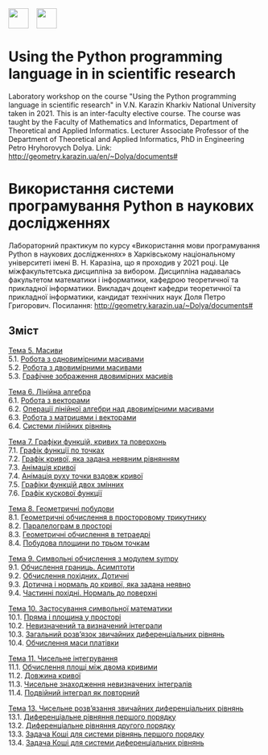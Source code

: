 <div style="display: flex;">
    <img src="http://geometry.karazin.ua/themes/frontend/images/mmf_logo.jpg" width="40" height="40">
    &nbsp;&nbsp;&nbsp;&nbsp;
    <img src="http://geometry.karazin.ua/themes/frontend/images/univer_logo.jpg" width="40" height="40">
</div>


# Using the Python programming language in in scientific research

Laboratory workshop on the course "Using the Python programming language in scientific research" in V.N. Karazin
Kharkiv National University taken in 2021. This is an inter-faculty elective course. The course was taught by the
Faculty of Mathematics and Informatics, Department of Theoretical and Applied Informatics. Lecturer Associate Professor
of the Department of Theoretical and Applied Informatics, PhD in Engineering Petro Hryhorovych Dolya.
Link: http://geometry.karazin.ua/en/~Dolya/documents#

# Використання системи програмування Python в наукових дослідженнях

Лабораторний практикум по курсу «Використання мови програмування Python в наукових дослідженнях» в Харківському
національному університеті імені В. Н. Каразіна, що я проходив у 2021 році. Це міжфакультетська дисципліна за вибором.
Дисципліна надавалась факультетом математики і інформатики, кафедрою теоретичної та прикладної інформатики. Викладач
доцент кафедри теоретичної та прикладної інформатики, кандидат технічних наук Доля Петро Григорович.
Посилання: http://geometry.karazin.ua/~Dolya/documents#

## Зміст

[Тема 5. Масиви](https://github.com/MaksymAndreiev/PythonScientificResearchCourse/tree/master/Module%205.%20Arrays/)\
   5.1. [Робота з одновимірними масивами](https://github.com/MaksymAndreiev/PythonScientificResearchCourse/tree/master/Module%205.%20Arrays/5.1%20Working%20with%20one-dimensional%20arrays)\
   5.2. [Робота з двовимірними масивами](https://github.com/MaksymAndreiev/PythonScientificResearchCourse/tree/master/Module%205.%20Arrays/5.2%20Working%20with%20two-dimensional%20arrays)\
   5.3. [Графічне зображення двовимірних масивів](https://github.com/MaksymAndreiev/PythonScientificResearchCourse/tree/master/Module%205.%20Arrays/5.3%20Graphical%20representation%20of%20two-dimensional%20arrays)

[Тема 6. Лінійна алгебра](https://github.com/MaksymAndreiev/PythonScientificResearchCourse/tree/master/Module%206.%20Linear%20Algebra)\
   6.1. [Робота з векторами](https://github.com/MaksymAndreiev/PythonScientificResearchCourse/tree/master/Module%206.%20Linear%20Algebra/6.1%20Working%20with%20vectors)\
   6.2. [Операції лінійної алгебри над двовимірними масивами](https://github.com/MaksymAndreiev/PythonScientificResearchCourse/tree/master/Module%206.%20Linear%20Algebra/6.2%20Linear%20algebra%20operations%20on%20two-dimensional%20arrays)\
   6.3. [Робота з матрицями і векторами](https://github.com/MaksymAndreiev/PythonScientificResearchCourse/tree/master/Module%206.%20Linear%20Algebra/6.3%20Working%20with%20matrices%20and%20vectors)\
   6.4. [Системи лінійних рівнянь](https://github.com/MaksymAndreiev/PythonScientificResearchCourse/tree/master/Module%206.%20Linear%20Algebra/6.4%20Linear%20equation%20systems)

[Тема 7. Графіки функцій, кривих та поверхонь](https://github.com/MaksymAndreiev/PythonScientificResearchCourse/tree/master/Module%207.%20Graph%20functions%2C%20curves%2C%20and%20surfaces)\
   7.1. [Графік функції по точках](https://github.com/MaksymAndreiev/PythonScientificResearchCourse/tree/master/Module%207.%20Graph%20functions%2C%20curves%2C%20and%20surfaces/7.1%20Graph%20of%20a%20function%20by%20points)\
   7.2. [Графік кривої, яка задана неявним рівнянням](https://github.com/MaksymAndreiev/PythonScientificResearchCourse/tree/master/Module%207.%20Graph%20functions%2C%20curves%2C%20and%20surfaces/7.2%20Graph%20the%20curve%20given%20by%20the%20implicit%20equation)\
   7.3. [Анімація кривої](https://github.com/MaksymAndreiev/PythonScientificResearchCourse/tree/master/Module%207.%20Graph%20functions%2C%20curves%2C%20and%20surfaces/7.3%20Animation%20of%20a%20curve)\
   7.4. [Анімація руху точки вздовж кривої](https://github.com/MaksymAndreiev/PythonScientificResearchCourse/tree/master/Module%207.%20Graph%20functions%2C%20curves%2C%20and%20surfaces/7.4%20Animation%20of%20a%20point%20along%20a%20curve)\
   7.5. [Графіки функцій двох змінних](https://github.com/MaksymAndreiev/PythonScientificResearchCourse/tree/master/Module%207.%20Graph%20functions%2C%20curves%2C%20and%20surfaces/7.5%20Graphs%20of%20functions%20of%20two%20variables)\
   7.6. [Графік кускової функції](https://github.com/MaksymAndreiev/PythonScientificResearchCourse/tree/master/Module%207.%20Graph%20functions%2C%20curves%2C%20and%20surfaces/7.6%20Graph%20of%20a%20piecewise%20function)

[Тема 8. Геометричні побудови](https://github.com/MaksymAndreiev/PythonScientificResearchCourse/tree/master/Module%208.%20Geometric%20constructions)\
   8.1. [Геометричні обчислення в просторовому трикутнику](https://github.com/MaksymAndreiev/PythonScientificResearchCourse/tree/master/Module%208.%20Geometric%20constructions/8.1%20Geometric%20calculations%20in%20a%20triangle%20in%20space)\
   8.2. [Паралелограм в просторі](https://github.com/MaksymAndreiev/PythonScientificResearchCourse/tree/master/Module%208.%20Geometric%20constructions/8.2%20Parallelogram%20in%20space)\
   8.3. [Геометричні обчислення в тетраедрі](https://github.com/MaksymAndreiev/PythonScientificResearchCourse/tree/master/Module%208.%20Geometric%20constructions/8.3%20Geometric%20calculations%20in%20a%20tetrahedron)\
   8.4. [Побудова площини по трьом точкам](https://github.com/MaksymAndreiev/PythonScientificResearchCourse/tree/master/Module%208.%20Geometric%20constructions/8.4%20Constructing%20a%20plane%20from%20three%20points)

[Тема 9. Символьні обчислення з модулем sympy](https://github.com/MaksymAndreiev/PythonScientificResearchCourse/tree/master/Module%209.%20Symbolic%20calculations%20with%20the%20sympy%20module)\
   9.1. [Обчислення границь. Асимптоти](https://github.com/MaksymAndreiev/PythonScientificResearchCourse/tree/master/Module%209.%20Symbolic%20calculations%20with%20the%20sympy%20module/9.1%20Asymptotes)\
   9.2. [Обчислення похідних. Дотичні](https://github.com/MaksymAndreiev/PythonScientificResearchCourse/tree/master/Module%209.%20Symbolic%20calculations%20with%20the%20sympy%20module/9.2%20Tangents)\
   9.3. [Дотична і нормаль до кривої, яка задана неявно](https://github.com/MaksymAndreiev/PythonScientificResearchCourse/tree/master/Module%209.%20Symbolic%20calculations%20with%20the%20sympy%20module/9.3%20Tangent%20and%20normal%20to%20the%20curve%2C%20which%20is%20given%20implicitly)\
   9.4. [Частинні похідні. Нормаль до поверхні](https://github.com/MaksymAndreiev/PythonScientificResearchCourse/tree/master/Module%209.%20Symbolic%20calculations%20with%20the%20sympy%20module/9.4%20Partial%20derivatives)

[Тема 10. Застосування символьної математики](https://github.com/MaksymAndreiev/PythonScientificResearchCourse/tree/master/Module%2010.%20Application%20of%20symbolic%20mathematics)\
    10.1. [Пряма і площина у просторі](https://github.com/MaksymAndreiev/PythonScientificResearchCourse/tree/master/Module%2010.%20Application%20of%20symbolic%20mathematics/10.1%20A%20line%20and%20a%20plane%20in%20space)\
    10.2. [Невизначений та визначений інтеграли](https://github.com/MaksymAndreiev/PythonScientificResearchCourse/tree/master/Module%2010.%20Application%20of%20symbolic%20mathematics/10.2%20A%20line%20and%20a%20plane%20in%20space)\
    10.3. [Загальний розв’язок звичайних диференціальних рівнянь](https://github.com/MaksymAndreiev/PythonScientificResearchCourse/tree/master/Module%2010.%20Application%20of%20symbolic%20mathematics/10.3%20General%20solution%20of%20ODE)\
    10.4. [Обчислення маси платівки](https://github.com/MaksymAndreiev/PythonScientificResearchCourse/tree/master/Module%2010.%20Application%20of%20symbolic%20mathematics/10.4%20Weight%20of%20a%20plate)

[Тема 11. Чисельне інтегрування](https://github.com/MaksymAndreiev/PythonScientificResearchCourse/tree/master/Module%2011.%20Numerical%20integration)\
    11.1. [Обчислення площі між двома кривими](https://github.com/MaksymAndreiev/PythonScientificResearchCourse/tree/master/Module%2011.%20Numerical%20integration/11.1%20Area%20between%20two%20curves)\
    11.2. [Довжина кривої](https://github.com/MaksymAndreiev/PythonScientificResearchCourse/tree/master/Module%2011.%20Numerical%20integration/11.2%20Curve%20length)\
    11.3. [Чисельне знаходження невизначених інтегралів](https://github.com/MaksymAndreiev/PythonScientificResearchCourse/tree/master/Module%2011.%20Numerical%20integration/11.3%20Numerical%20solution%20of%20indefinite%20integrals)\
    11.4. [Подвійний інтеграл як повторний](https://github.com/MaksymAndreiev/PythonScientificResearchCourse/tree/master/Module%2011.%20Numerical%20integration/11.4%20Double%20integral%20as%20a%20repeated%20integral)

[Тема 13. Чисельне розв’язання звичайних диференціальних рівнянь](https://github.com/MaksymAndreiev/PythonScientificResearchCourse/tree/master/Module%2013.%20Numerical%20solution%20of%20ordinary%20differential%20equations)\
    13.1. [Диференціальне рівняння першого порядку](https://github.com/MaksymAndreiev/PythonScientificResearchCourse/tree/master/Module%2013.%20Numerical%20solution%20of%20ordinary%20differential%20equations/13.1%20First%20order)\
    13.2. [Диференціальне рівняння другого порядку](https://github.com/MaksymAndreiev/PythonScientificResearchCourse/tree/master/Module%2013.%20Numerical%20solution%20of%20ordinary%20differential%20equations/13.2%20Second%20order)\
    13.3. [Задача Коші для системи рівнянь першого порядку](https://github.com/MaksymAndreiev/PythonScientificResearchCourse/tree/master/Module%2013.%20Numerical%20solution%20of%20ordinary%20differential%20equations/13.3%20Cauchy%20problem%20for%20a%20system%20of%20first%20order%20equations)\
    13.4. [Задача Коші для системи диференціальних рівнянь](https://github.com/MaksymAndreiev/PythonScientificResearchCourse/tree/master/Module%2013.%20Numerical%20solution%20of%20ordinary%20differential%20equations/13.4%20Cauchy%20problem%20for%20a%20system%20of%20differential%20equations)
